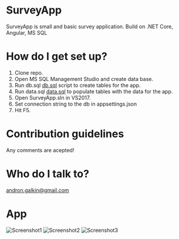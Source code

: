 # SurveyApp
SurveyApp is small and basic survey application.
Build on .NET Core, Angular, MS SQL

# How do I get set up?
1. Clone repo.
1. Open MS SQL Management Studio and create data base.
2. Run db.sql [db.sql](../master/Database/db.sql) script to create tables for the app.
3. Run data.sql [data.sql](../master/Databas/data.sql) to populate tables with the data for the app.
4. Open SurveyApp.sln in VS2017.
5. Set connection string to the db in appsettings.json
6. Hit F5.

# Contribution guidelines
Any comments are acepted!

# Who do I talk to?
andron.galkin@gmail.com

# App

![Screenshot1](../master/Pic/1.png)
![Screenshot2](../master/Pic/2.png)
![Screenshot3](../master/Pic/3.png)
